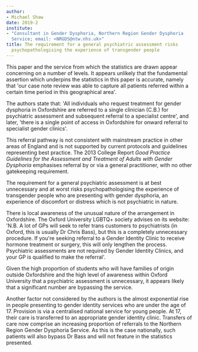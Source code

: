 ```yaml
---
author:
- Michael Shaw
date: 2019-2
institute:
- "Consultant in Gender Dysphoria, Northern Region Gender Dysphoria
  Service; email: <NRGDS@ntw.nhs.uk>"
title: The requirement for a general psychiatric assessment risks
  psychopathologising the experience of transgender people
---
```


This paper and the service from which the statistics are drawn appear
concerning on a number of levels. It appears unlikely that the
fundamental assertion which underpins the statistics in this paper is
accurate, namely that 'our case note review was able to capture all
patients referred within a certain time period in this geographical
area'.

The authors state that: 'All individuals who request treatment for
gender dysphoria in Oxfordshire are referred to a single clinician
(C.B.) for psychiatric assessment and subsequent referral to a
specialist centre', and later, 'there is a single point of access in
Oxfordshire for onward referral to specialist gender clinics'.

This referral pathway is not consistent with mainstream practice in
other areas of England and is not supported by current protocols and
guidelines representing best practice. The 2013 College Report *Good
Practice Guidelines for the Assessment and Treatment of Adults with
Gender Dysphoria* emphasises referral by or via a general practitioner,
with no other gatekeeping requirement.

The requirement for a general psychiatric assessment is at best
unnecessary and at worst risks psychopathologising the experience of
transgender people who are presenting with gender dysphoria, an
experience of discomfort or distress which is not psychiatric in nature.

There is local awareness of the unusual nature of the arrangement in
Oxfordshire. The Oxford University LGBTQ+ society advises on its
website: 'N.B. A lot of GPs will seek to refer trans customers to
psychiatrists (in Oxford, this is usually Dr Chris Bass), but this is a
completely unnecessary procedure. If you\'re seeking referral to a
Gender Identity Clinic to receive hormone treatment or surgery, this
will only lengthen the process. Psychiatric assessments are not required
by Gender Identity Clinics, and your GP is qualified to make the
referral'.

Given the high proportion of students who will have families of origin
outside Oxfordshire and the high level of awareness within Oxford
University that a psychiatric assessment is unnecessary, it appears
likely that a significant number are bypassing the service.

Another factor not considered by the authors is the almost exponential
rise in people presenting to gender identity services who are under the
age of 17. Provision is via a centralised national service for young
people. At 17, their care is transferred to an appropriate gender
identity clinic. Transfers of care now comprise an increasing proportion
of referrals to the Northern Region Gender Dysphoria Service. As this is
the case nationally, such patients will also bypass Dr Bass and will not
feature in the statistics presented.
